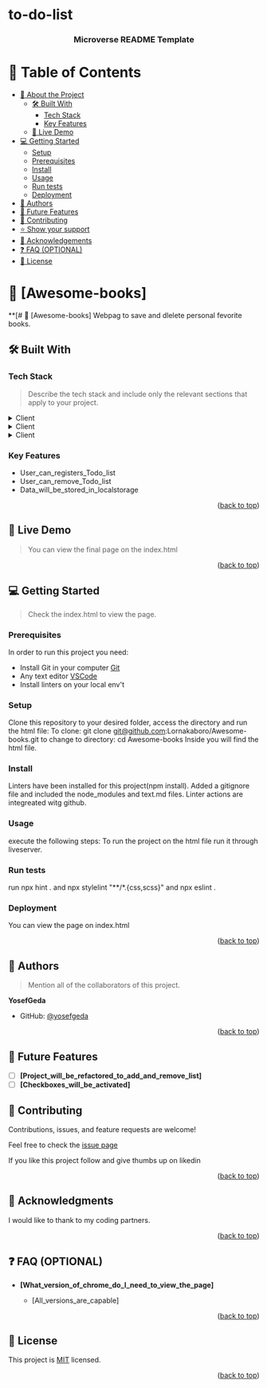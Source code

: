 # to-do-list


<a name="readme-top"></a>



<div align="center">
  <!-- You are encouraged to replace this logo with your own! Otherwise you can also remove it. -->
  
  <h3><b>Microverse README Template</b></h3>

</div>

<!-- TABLE OF CONTENTS -->

# 📗 Table of Contents

- [📖 About the Project](#about-project)
  - [🛠 Built With](#built-with)
    - [Tech Stack](#tech-stack)
    - [Key Features](#key-features)
  - [🚀 Live Demo](#live-demo)
- [💻 Getting Started](#getting-started)
  - [Setup](#setup)
  - [Prerequisites](#prerequisites)
  - [Install](#install)
  - [Usage](#usage)
  - [Run tests](#run-tests)
  - [Deployment](#triangular_flag_on_post-deployment)
- [👥 Authors](#authors)
- [🔭 Future Features](#future-features)
- [🤝 Contributing](#contributing)
- [⭐️ Show your support](#support)
- [🙏 Acknowledgements](#acknowledgements)
- [❓ FAQ (OPTIONAL)](#faq)
- [📝 License](#license)
<!-- PROJECT DESCRIPTION -->

# 📖 [Awesome-books] <a name="about-project"></a>


**[# 📖 [Awesome-books]  Webpag to save and dlelete personal fevorite books.  

## 🛠 Built With <a name="built-with"></a>

### Tech Stack <a name="tech-stack"></a>

> Describe the tech stack and include only the relevant sections that apply to your project.

<details>
  <summary>Client</summary>
  <ul>
    <li>HTML5</li>
  </ul>
</details>
<details>
  <summary>Client</summary>
  <ul>
    <li>CSS3</li>
  </ul>
</details>
<details>
  <summary>Client</summary>
  <ul>
    <li>JS</li>
  </ul>
</details>


<!-- Features -->

### Key Features <a name="key-features"></a>

- User_can_registers_Todo_list
- User_can_remove_Todo_list
- Data_will_be_stored_in_localstorage

<p align="right">(<a href="#readme-top">back to top</a>)</p>

<!-- LIVE DEMO -->
## 🚀 Live Demo <a name="live-demo"></a>

>You can view the final page on the index.html

<p align="right">(<a href="#readme-top">back to top</a>)</p>



<!-- GETTING STARTED -->
## 💻 Getting Started <a name="getting-started"></a>

> Check the index.html to view the page.
 


### Prerequisites

In order to run this project you need:
- Install Git in your computer [Git](https://git-scm.com/downloads)
- Any text editor [VSCode](https://code.visualstudio.com/download) 
- Install linters on your local env't
 


### Setup

Clone this repository to your desired folder, access the directory and run the html file: 
To clone: git clone git@github.com:Lornakaboro/Awesome-books.git
to change to directory: cd Awesome-books
Inside you will find the html file.


### Install

Linters have been installed for this project(npm install).
Added a gitignore file and included the node_modules and text.md files.
Linter actions are integreated witg github.

### Usage
execute the following steps:
To run the project on the html file run it through liveserver.

### Run tests
 run npx hint . 
 and npx stylelint "**/*.{css,scss}"
 and npx eslint .


### Deployment
You can view the page on index.html


<p align="right">(<a href="#readme-top">back to top</a>)</p>

<!-- AUTHORS -->

## 👥 Authors <a name="authors"></a>

> Mention all of the collaborators of this project.

 **YosefGeda**
- GitHub: [@yosefgeda](https://github.com/yosefgeda)


<p align="right">(<a href="#readme-top">back to top</a>)</p>

<!-- FUTURE FEATURES -->

## 🔭 Future Features <a name="future-features"></a>

- [ ] **[Project_will_be_refactored_to_add_and_remove_list]**
- [ ] **[Checkboxes_will_be_activated]**

<!-- CONTRIBUTING -->
## 🤝 Contributing <a name="contributing"></a>

Contributions, issues, and feature requests are welcome!

Feel free to check the [issue page](https://github.com/Yosefgeda/to-do-list/issues)

<!-- SUPPORT -->

If you like this project follow and give thumbs up on likedin

<p align="right">(<a href="#readme-top">back to top</a>)</p>


<!-- ACKNOWLEDGEMENTS -->

## 🙏 Acknowledgments <a name="acknowledgements"></a>

I would like to thank to my coding partners.

<p align="right">(<a href="#readme-top">back to top</a>)</p>

<!-- FAQ (optional) -->

## ❓ FAQ (OPTIONAL) <a name="faq"></a>


- **[What_version_of_chrome_do_I_need_to_view_the_page]**

  - [All_versions_are_capable]


<p align="right">(<a href="#readme-top">back to top</a>)</p>

## 📝 License <a name="license"></a>

This project is [MIT](https://github.com/Lornakaboro/Awesome-books/blob/main/LICENSE) licensed.

<p align="right">(<a href="#readme-top">back to top</a>)</p>


